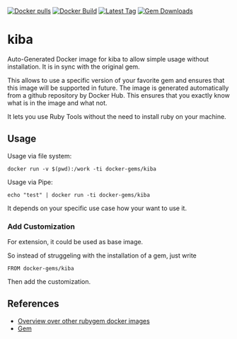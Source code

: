 [![Docker pulls](https://img.shields.io/docker/pulls/rubygem/kiba.svg)](https://hub.docker.com/r/rubygem/kiba/)
[![Docker Build](https://img.shields.io/docker/automated/rubygem/kiba.svg)](https://hub.docker.com/r/rubygem/kiba/)
[![Latest Tag](https://img.shields.io/github/tag/docker-rubygem/kiba.svg)](https://hub.docker.com/r/rubygem/kiba/)
[![Gem Downloads](https://img.shields.io/gem/dt/kiba.svg)](https://rubygems.org/gems/kiba/)
# kiba

Auto-Generated Docker image for kiba to allow simple usage without installation.
It is in sync with the original gem.

This allows to use a specific version of your favorite gem and ensures that this image will be supported in future.
The image is generated automatically from a github repository by Docker Hub.
This ensures that you exactly know what is in the image and what not.

It lets you use Ruby Tools without the need to install ruby on your machine.

## Usage

Usage via file system:

`docker run -v $(pwd):/work -ti docker-gems/kiba`

Usage via Pipe:

`echo "test" | docker run -ti docker-gems/kiba`

It depends on your specific use case how your want to use it.

### Add Customization

For extension, it could be used as base image.

So instead of struggeling with the installation of a gem, just write

`FROM docker-gems/kiba`

Then add the customization.

## References

 - [Overview over other rubygem docker images](https://github.com/thinkbot/docker-rubygem)
 - [Gem](https://rubygems.org/gems/kiba/)
